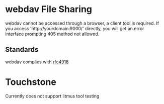 # webdav File Sharing

webdav cannot be accessed through a browser, a client tool is required. If you access 'http://yourdomain:9000/' directly, you will get an error interface prompting 405 method not allowed.

## Standards

webdav complies with [rfc4918](https://datatracker.ietf.org/doc/html/rfc4918)

# Touchstone

Currently does not support litmus tool testing
